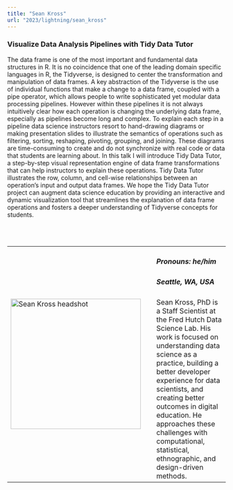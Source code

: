 ```yaml
---
title: "Sean Kross"
url: "2023/lightning/sean_kross"
---
```


### Visualize Data Analysis Pipelines with Tidy Data Tutor

The data frame is one of the most important and fundamental data structures in
R. It is no coincidence that one of the leading domain specific languages in
R, the Tidyverse, is designed to center the transformation and manipulation of
data frames. A key abstraction of the Tidyverse is the use of individual 
functions that make a change to a data frame, coupled with a pipe operator,
which allows people to write sophisticated yet modular data processing pipelines.
However within these pipelines it is not always intuitively clear how each
operation is changing the underlying data frame, especially as pipelines become
long and complex. To explain each step in a pipeline data science instructors
resort to hand-drawing diagrams or making presentation slides to illustrate the 
semantics of operations such as filtering, sorting, reshaping, pivoting, 
grouping, and joining. These diagrams are time-consuming to create and do not 
synchronize with real code or data that students are learning about. In this
talk I will introduce Tidy Data Tutor, a step-by-step visual representation 
engine of data frame transformations that can help instructors to explain 
these operations. Tidy Data Tutor illustrates the row, column, and cell-wise 
relationships between an operation’s input and output data frames. We hope the 
Tidy Data Tutor project can augment data science education by providing an 
interactive and dynamic visualization tool that streamlines the explanation of 
data frame operations and fosters a deeper understanding of Tidyverse concepts 
for students.

<br><br>

<table>
  <tr><td><img width="300px" style="float: left; padding: 0px 20px 0px 0px;" 
           src="../../../../img/speakers/speakers_2023/sean_kross.png" alt="Sean Kross headshot"></td>
  <td>
      <h5>Pronouns: he/him</h5>
      <h5>Seattle, WA, USA</h5>
      Sean Kross, PhD is a Staff Scientist at the Fred Hutch Data Science Lab. His work is focused on understanding data science as a practice, building a better developer experience for data scientists, and creating better outcomes in digital education. He approaches these challenges with computational, statistical, ethnographic, and design-driven methods.
      </td></tr>

</table>


